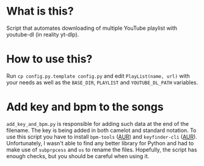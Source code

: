# What is this?

Script that automates downloading of multiple YouTube playlist with youtube-dl (in reality yt-dlp).

# How to use this?

Run `cp config.py.template config.py` and edit `PlayList(name, url)` with your needs as well as the `BASE_DIR`, `PLAYLIST` and `YOUTUBE_DL_PATH` variables.

# Add key and bpm to the songs

`add_key_and_bpm.py` is responsible for adding such data at the end of the filename. The key is being added in both camelot and standard notation.
To use this script you have to install `bpm-tools` ([AUR](https://aur.archlinux.org/packages/bpm-tools)) and `keyfinder-cli` ([AUR](https://aur.archlinux.org/packages/keyfinder-cli-git)). Unfortunately, I wasn't able to find any better library for Python and had to make use of `subprpcess` and `os` to rename the files. Hopefully, the script has enough checks, but you should be careful when using it.